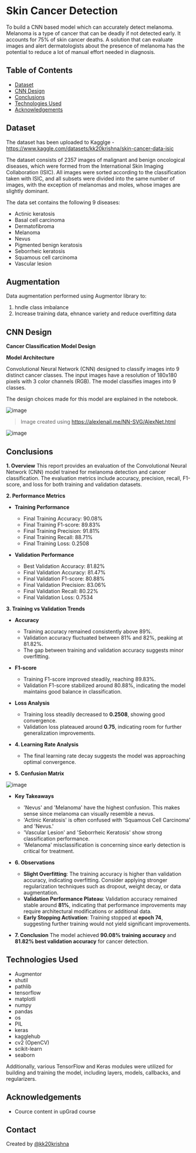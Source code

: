 # Skin Cancer Detection
To build a CNN based model which can accurately detect melanoma. Melanoma is a type of cancer that can be deadly if not detected early. It accounts for 75% of skin cancer deaths. A solution that can evaluate images and alert dermatologists about the presence of melanoma has the potential to reduce a lot of manual effort needed in diagnosis.


## Table of Contents
* [Dataset](#dataset)
* [CNN Design](#cnn-design)
* [Conclusions](#conclusions)
* [Technologies Used](#technologies-used)
* [Acknowledgements](#acknowledgements)

## Dataset
The dataset has been uploaded to Kagglge - https://www.kaggle.com/datasets/kk20krishna/skin-cancer-data-isic

The dataset consists of 2357 images of malignant and benign oncological diseases, which were formed from the International Skin Imaging Collaboration (ISIC). All images were sorted according to the classification taken with ISIC, and all subsets were divided into the same number of images, with the exception of melanomas and moles, whose images are slightly dominant.


The data set contains the following 9 diseases:

- Actinic keratosis
- Basal cell carcinoma
- Dermatofibroma
- Melanoma
- Nevus
- Pigmented benign keratosis
- Seborrheic keratosis
- Squamous cell carcinoma
- Vascular lesion

## Augmentation
Data augmentation performed using Augmentor library to:
1. hndle class imbalance
2. Increase training data, ehnance variety and reduce overfitting data

## CNN Design
**Cancer Classification Model Design**

**Model Architecture**

Convolutional Neural Network (CNN) designed to classify images into 9 distinct cancer classes. The input images have a resolution of 180x180 pixels with 3 color channels (RGB).
The model classifies images into 9 classes.

The design choices made for this model are explained in the notebook.

![image](https://github.com/user-attachments/assets/a2293089-6337-46c5-a89c-e6d951512291)
> Image created using https://alexlenail.me/NN-SVG/AlexNet.html



![image](https://github.com/user-attachments/assets/589c00da-e0fe-4c07-bf48-cb7a5abbbba3)



## Conclusions

**1. Overview**
This report provides an evaluation of the Convolutional Neural Network (CNN) model trained for melanoma detection and cancer classification. The evaluation metrics include accuracy, precision, recall, F1-score, and loss for both training and validation datasets.

**2. Performance Metrics**

- **Training Performance**
  - Final Training Accuracy: 90.08%
  - Final Training F1-score: 89.83%
  - Final Training Precision: 91.81%
  - Final Training Recall: 88.71%
  - Final Training Loss: 0.2508

- **Validation Performance**
  - Best Validation Accuracy: 81.82%
  - Final Validation Accuracy: 81.47%
  - Final Validation F1-score: 80.88%
  - Final Validation Precision: 83.06%
  - Final Validation Recall: 80.22%
  - Final Validation Loss: 0.7534

**3. Training vs Validation Trends**

- **Accuracy**
  - Training accuracy remained consistently above 89%.
  - Validation accuracy fluctuated between 81% and 82%, peaking at 81.82%.
  - The gap between training and validation accuracy suggests minor overfitting.

- **F1-score**
  - Training F1-score improved steadily, reaching 89.83%.
  - Validation F1-score stabilized around 80.88%, indicating the model maintains good balance in classification.

- **Loss Analysis**
  - Training loss steadily decreased to **0.2508**, showing good convergence.
  - Validation loss plateaued around **0.75**, indicating room for further generalization improvements.


- **4. Learning Rate Analysis**
  - The final learning rate decay suggests the model was approaching optimal convergence.


-  **5. Confusion Matrix**

![image](https://github.com/user-attachments/assets/f00f1c19-1044-4d6c-ba19-5ff1e5252057)

  -  **Key Takeaways**
      -  'Nevus' and 'Melanoma' have the highest confusion. This makes sense since melanoma can visually resemble a nevus.
      -  'Actinic Keratosis' is often confused with 'Squamous Cell Carcinoma' and 'Nevus.'
      -  'Vascular Lesion' and 'Seborrheic Keratosis' show strong classification performance.
      -  'Melanoma' misclassification is concerning since early detection is critical for treatment.

- **6. Observations**
  - **Slight Overfitting**: The training accuracy is higher than validation accuracy, indicating overfitting. Consider applying stronger regularization techniques such as dropout, weight decay, or data augmentation.
  - **Validation Performance Plateau**: Validation accuracy remained stable around **81%**, indicating that performance improvements may require architectural modifications or additional data.
  - **Early Stopping Activation**: Training stopped at **epoch 74**, suggesting further training would not yield significant improvements.


- **7. Conclusion**
  The model achieved **90.08% training accuracy** and **81.82% best validation accuracy** for cancer detection.


## Technologies Used
- Augmentor
- shutil
- pathlib
- tensorflow
- matplotli
- numpy
- pandas
- os
- PIL
- keras
- kagglehub
- cv2 (OpenCV)
- scikit-learn
- seaborn

Additionally, various TensorFlow and Keras modules were utilized for building and training the model, including layers, models, callbacks, and regularizers.

## Acknowledgements
- Cource content in upGrad course

## Contact
Created by [@kk20krishna](https://github.com/kk20krishna)


<!-- Optional -->
<!-- ## License -->
<!-- This project is open source and available under the [... License](). -->

<!-- You don't have to include all sections - just the one's relevant to your project -->
